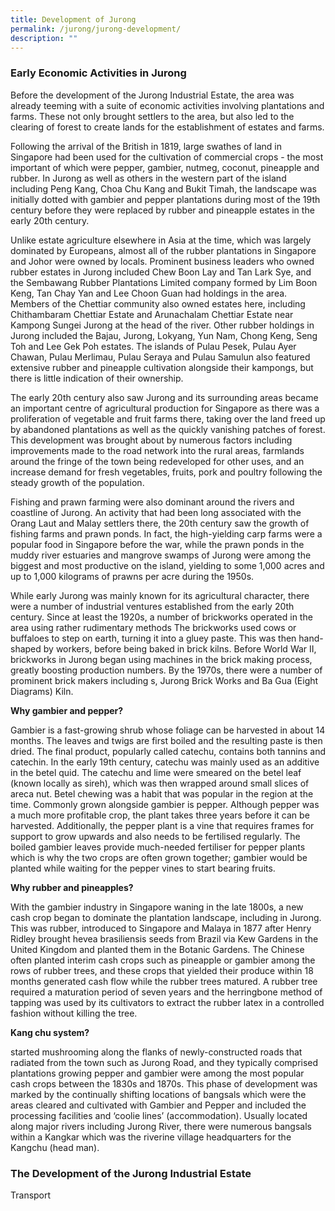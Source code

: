 ```yaml
---
title: Development of Jurong
permalink: /jurong/jurong-development/
description: ""
---
```

### **Early Economic Activities in Jurong**

Before the development of the Jurong Industrial Estate, the area was already teeming with a suite of economic activities involving plantations and farms. These not only brought settlers to the area, but also led to the clearing of forest to create lands for the establishment of estates and farms.

Following the arrival of the British in 1819, large swathes of land in Singapore had been used for the cultivation of commercial crops - the most important of which were pepper, gambier, nutmeg, coconut, pineapple and rubber. In Jurong as well as others in the western part of the island including Peng Kang, Choa Chu Kang and Bukit Timah, the landscape was initially dotted with gambier and pepper plantations during most of the 19th century before they were replaced by rubber and pineapple estates in the early 20th century.

Unlike estate agriculture elsewhere in Asia at the time, which was largely dominated by Europeans, almost all of the rubber plantations in Singapore and Johor were owned by locals. Prominent business leaders who owned rubber estates in Jurong included Chew Boon Lay and Tan Lark Sye, and the Sembawang Rubber Plantations Limited company formed by Lim Boon Keng, Tan Chay Yan and Lee Choon Guan had holdings in the area. Members of the Chettiar community also owned estates here, including Chithambaram Chettiar Estate and Arunachalam Chettiar Estate near Kampong Sungei Jurong at the head of the river. Other rubber holdings in Jurong included the Bajau, Jurong, Lokyang, Yun Nam, Chong Keng, Seng Toh and Lee Gek Poh estates. The islands of Pulau Pesek, Pulau Ayer Chawan, Pulau Merlimau, Pulau Seraya and Pulau Samulun also featured extensive rubber and pineapple cultivation alongside their kampongs, but there is little indication of their ownership.

The early 20th century also saw Jurong and its surrounding areas became an important centre of agricultural production for Singapore as there was a proliferation of vegetable and fruit farms there, taking over the land freed up by abandoned plantations as well as the quickly vanishing patches of forest. This development was brought about by numerous factors including improvements made to the road network into the rural areas, farmlands around the fringe of the town being redeveloped for other uses, and an increase demand for fresh vegetables, fruits, pork and poultry following the steady growth of the population.

Fishing and prawn farming were also dominant around the rivers and coastline of Jurong. An activity that had been long associated with the Orang Laut and Malay settlers there, the 20th century saw the growth of fishing farms and prawn ponds. In fact, the high-yielding carp farms were a popular food in Singapore before the war, while the prawn ponds in the muddy river estuaries and mangrove swamps of Jurong were among the biggest and most productive on the island, yielding to some 1,000 acres and up to 1,000 kilograms of prawns per acre during the 1950s.

While early Jurong was mainly known for its agricultural character, there were a number of industrial ventures established from the early 20th century. Since at least the 1920s, a number of brickworks operated in the area using rather rudimentary methods The brickworks used cows or buffaloes to step on earth, turning it into a gluey paste. This was then hand-shaped by workers, before being baked in brick kilns. Before World War II, brickworks in Jurong began using machines in the brick making process, greatly boosting production numbers. By the 1970s, there were a number of prominent brick makers including s, Jurong Brick Works and Ba Gua (Eight Diagrams) Kiln.

**Why gambier and pepper?**

Gambier is a fast-growing shrub whose foliage can be harvested in about 14 months. The leaves and twigs are first boiled and the resulting paste is then dried. The final product, popularly called catechu, contains both tannins and catechin. In the early 19th century, catechu was mainly used as an additive in the betel quid. The catechu and lime were smeared on the betel leaf (known locally as sireh), which was then wrapped around small slices of areca nut. Betel chewing was a habit that was popular in the region at the time. Commonly grown alongside gambier is pepper. Although pepper was a much more profitable crop, the plant takes three years before it can be harvested. Additionally, the pepper plant is a vine that requires frames for support to grow upwards and also needs to be fertilised regularly. The boiled gambier leaves provide much-needed fertiliser for pepper plants which is why the two crops are often grown together; gambier would be planted while waiting for the pepper vines to start bearing fruits.

**Why rubber and pineapples?**

With the gambier industry in Singapore waning in the late 1800s, a new cash crop began to dominate the plantation landscape, including in Jurong. This was rubber, introduced to Singapore and Malaya in 1877 after Henry Ridley brought hevea brasiliensis seeds from Brazil via Kew Gardens in the United Kingdom and planted them in the Botanic Gardens. The Chinese often planted interim cash crops such as pineapple or gambier among the rows of rubber trees, and these crops that yielded their produce within 18 months generated cash flow while the rubber trees matured. A rubber tree required a maturation period of seven years and the herringbone method of tapping was used by its cultivators to extract the rubber latex in a controlled fashion without killing the tree. 

**Kang chu system?**

started mushrooming along the flanks of newly-constructed roads that radiated from the town such as Jurong Road, and they typically comprised plantations growing pepper and gambier were among the most popular cash crops between the 1830s and 1870s. This phase of development was marked by the continually shifting locations of bangsals which were the areas cleared and cultivated with Gambier and Pepper and included the processing facilities and ‘coolie lines’ (accommodation). Usually located along major rivers including Jurong River, there were numerous bangsals within a Kangkar which was the riverine village headquarters for the Kangchu (head man).

### **The Development of the Jurong Industrial Estate**

Transport